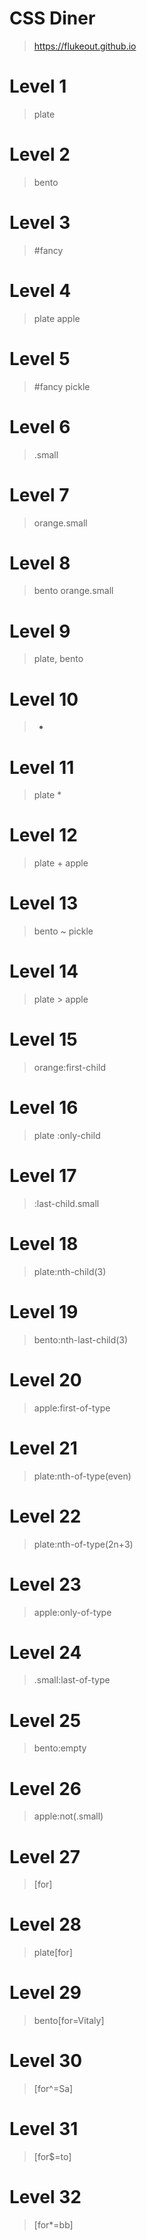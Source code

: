 # CSS Diner
> https://flukeout.github.io

# Level 1
> plate

# Level 2
> bento

# Level 3
> #fancy

# Level 4
> plate apple

# Level 5
> #fancy pickle

# Level 6
> .small

# Level 7
> orange.small

# Level 8
> bento orange.small

# Level 9
> plate, bento

# Level 10
> *

# Level 11
> plate *

# Level 12
> plate + apple

# Level 13
> bento ~ pickle

# Level 14
> plate > apple

# Level 15
> orange:first-child

# Level 16
> plate :only-child

# Level 17
> :last-child.small

# Level 18
> plate:nth-child(3)

# Level 19
> bento:nth-last-child(3)

# Level 20
> apple:first-of-type

# Level 21
> plate:nth-of-type(even)

# Level 22
> plate:nth-of-type(2n+3)

# Level 23
> apple:only-of-type

# Level 24
> .small:last-of-type

# Level 25
> bento:empty

# Level 26
> apple:not(.small)

# Level 27
> [for]

# Level 28
> plate[for]

# Level 29
> bento[for=Vitaly]

# Level 30
> [for^=Sa]

# Level 31
> [for$=to]

# Level 32
> [for*=bb]

